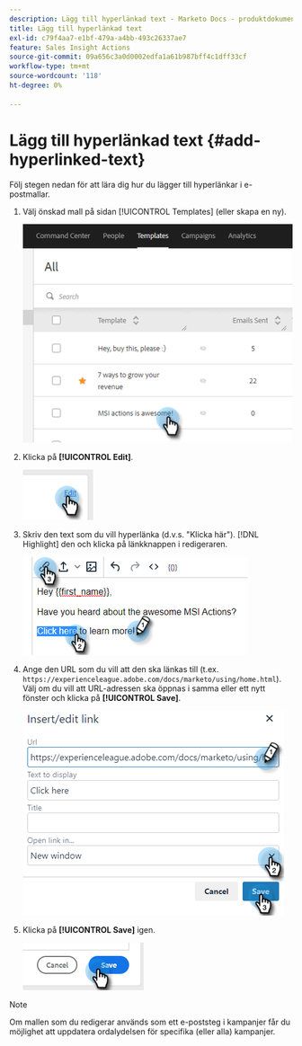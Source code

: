 ```yaml
---
description: Lägg till hyperlänkad text - Marketo Docs - produktdokumentation
title: Lägg till hyperlänkad text
exl-id: c79f4aa7-e1bf-479a-a4bb-493c26337ae7
feature: Sales Insight Actions
source-git-commit: 09a656c3a0d0002edfa1a61b987bff4c1dff33cf
workflow-type: tm+mt
source-wordcount: '118'
ht-degree: 0%

---
```


# Lägg till hyperlänkad text {#add-hyperlinked-text}

Följ stegen nedan för att lära dig hur du lägger till hyperlänkar i e-postmallar.

1. Välj önskad mall på sidan [!UICONTROL Templates] (eller skapa en ny).

   ![](assets/add-hyperlinked-text-1.png)

1. Klicka på **[!UICONTROL Edit]**.

   ![](assets/add-hyperlinked-text-2.png)

1. Skriv den text som du vill hyperlänka (d.v.s. &quot;Klicka här&quot;). [!DNL Highlight] den och klicka på länkknappen i redigeraren.

   ![](assets/add-hyperlinked-text-3.png)

1. Ange den URL som du vill att den ska länkas till (t.ex. `https://experienceleague.adobe.com/docs/marketo/using/home.html`). Välj om du vill att URL-adressen ska öppnas i samma eller ett nytt fönster och klicka på **[!UICONTROL Save]**.

   ![](assets/add-hyperlinked-text-4.png)

1. Klicka på **[!UICONTROL Save]** igen.

   ![](assets/add-hyperlinked-text-5.png)

>[!NOTE]
>
>Om mallen som du redigerar används som ett e-poststeg i kampanjer får du möjlighet att uppdatera ordalydelsen för specifika (eller alla) kampanjer.
